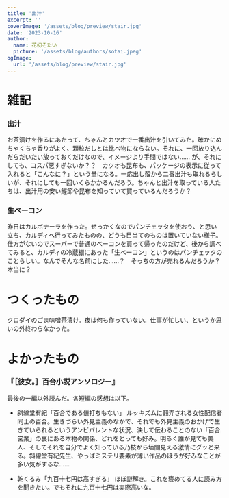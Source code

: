 ```yaml
---
title: '出汁'
excerpt: ''
coverImage: '/assets/blog/preview/stair.jpg'
date: '2023-10-16'
author:
  name: 花初そたい
  picture: '/assets/blog/authors/sotai.jpeg'
ogImage:
  url: '/assets/blog/preview/stair.jpg'
---
```

# 雑記
### 出汁
お茶漬けを作るにあたって、ちゃんとカツオで一番出汁を引いてみた。確かにめちゃくちゃ香りがよく、顆粒だしとは比べ物にならない。それに、一回放り込んだらだいたい放っておくだけなので、イメージより手間ではない……
が、それにしても、コスパ悪すぎないか？？　カツオも昆布も、パッケージの表示に従って入れると「こんなに？」という量になる。一応出し殻から二番出汁も取れるらしいが、それにしても一回いくらかかるんだろう。ちゃんと出汁を取っている人たちは、出汁用の安い鰹節や昆布を知っていて買っているんだろうか？

### 生ベーコン
昨日はカルボナーラを作った。せっかくなのでパンチェッタを使おう、と思い立ち、カルディへ行ってみたものの、どうも目当てのものは置いていない様子。仕方がないのでスーパーで普通のベーコンを買って帰ったのだけど、後から調べてみると、カルディの冷蔵棚にあった「生ベーコン」というのはパンチェッタのことらしい。なんでそんな名前にした……？　そっちの方が売れるんだろうか？　本当に？

# つくったもの
クロダイのごま味噌茶漬け。夜は何も作っていない。仕事が忙しい、というか思いの外終わらなかった。

# よかったもの
### 『［彼女。］百合小説アンソロジー』
最後の一編以外読んだ。各短編の感想は以下。

- 斜線堂有紀「百合である値打ちもない」
ルッキズムに翻弄される女性配信者同士の百合。生きづらい外見主義のなかで、それでも外見主義のおかげで生きていられるというアンビバレントな状況、決して伝わることのない「百合営業」の裏にある本物の関係、どれをとっても好み。明るく誰が見ても美人、そしてそれを自分でよく知っている乃枝から垣間見える激情にグッと来る。斜線堂有紀先生、やっぱミステリ要素が薄い作品のほうが好みなことが多い気がするな……

- 乾くるみ「九百十七円は高すぎる」
ほぼ謎解き。これを褒めてる人に読み方を聞きたい。でもそれに九百十七円は実際高いな。